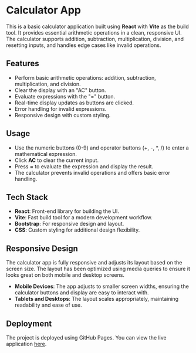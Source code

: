 # Calculator App

This is a basic calculator application built using **React** with **Vite** as the build tool. It provides essential arithmetic operations in a clean, responsive UI. The calculator supports addition, subtraction, multiplication, division, and resetting inputs, and handles edge cases like invalid operations.

## Features

- Perform basic arithmetic operations: addition, subtraction, multiplication, and division.
- Clear the display with an "AC" button.
- Evaluate expressions with the "=" button.
- Real-time display updates as buttons are clicked.
- Error handling for invalid expressions.
- Responsive design with custom styling.

## Usage

- Use the numeric buttons (0-9) and operator buttons (+, -, \*, /) to enter a mathematical expression.
- Click **AC** to clear the current input.
- Press **=** to evaluate the expression and display the result.
- The calculator prevents invalid operations and offers basic error handling.

## Tech Stack

- **React**: Front-end library for building the UI.
- **Vite**: Fast build tool for a modern development workflow.
- **Bootstrap**: For responsive design and layout.
- **CSS**: Custom styling for additional design flexibility.

## Responsive Design

The calculator app is fully responsive and adjusts its layout based on the screen size. The layout has been optimized using media queries to ensure it looks great on both mobile and desktop screens.

- **Mobile Devices**: The app adjusts to smaller screen widths, ensuring the calculator buttons and display are easy to interact with.
- **Tablets and Desktops**: The layout scales appropriately, maintaining readability and ease of use.

## Deployment

The project is deployed using GitHub Pages. You can view the live application [here](https://kashifwamik.github.io/react-calculator/).
